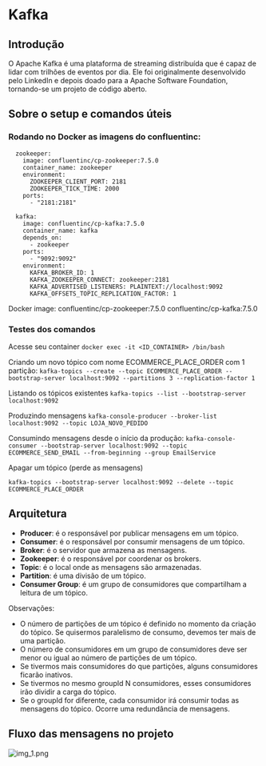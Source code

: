 
# Kafka

## Introdução
O Apache Kafka é uma plataforma de streaming distribuída que é capaz de lidar com trilhões de eventos por dia. Ele foi originalmente desenvolvido pelo LinkedIn e depois doado para a Apache Software Foundation, tornando-se um projeto de código aberto.

## Sobre o setup e comandos úteis

### Rodando no Docker as imagens do confluentinc:

```
  zookeeper:
    image: confluentinc/cp-zookeeper:7.5.0
    container_name: zookeeper
    environment:
      ZOOKEEPER_CLIENT_PORT: 2181
      ZOOKEEPER_TICK_TIME: 2000
    ports:
      - "2181:2181"

  kafka:
    image: confluentinc/cp-kafka:7.5.0
    container_name: kafka
    depends_on:
      - zookeeper
    ports:
      - "9092:9092"
    environment:
      KAFKA_BROKER_ID: 1
      KAFKA_ZOOKEEPER_CONNECT: zookeeper:2181
      KAFKA_ADVERTISED_LISTENERS: PLAINTEXT://localhost:9092
      KAFKA_OFFSETS_TOPIC_REPLICATION_FACTOR: 1
```

Docker image:
confluentinc/cp-zookeeper:7.5.0
confluentinc/cp-kafka:7.5.0

### Testes dos comandos
Acesse seu container
```docker exec -it <ID_CONTAINER> /bin/bash```

Criando um novo tópico com nome ECOMMERCE_PLACE_ORDER com 1 partição:
```kafka-topics --create --topic ECOMMERCE_PLACE_ORDER --bootstrap-server localhost:9092 --partitions 3 --replication-factor 1```

Listando os tópicos existentes
```kafka-topics --list --bootstrap-server localhost:9092```

Produzindo mensagens
```kafka-console-producer --broker-list localhost:9092 --topic LOJA_NOVO_PEDIDO```

Consumindo mensagens desde o início da produção:
```kafka-console-consumer --bootstrap-server localhost:9092 --topic ECOMMERCE_SEND_EMAIL --from-beginning --group EmailService```

Apagar um tópico (perde as mensagens)

```kafka-topics --bootstrap-server localhost:9092 --delete --topic ECOMMERCE_PLACE_ORDER```

## Arquitetura
- **Producer**: é o responsável por publicar mensagens em um tópico.
- **Consumer**: é o responsável por consumir mensagens de um tópico.
- **Broker**: é o servidor que armazena as mensagens.
- **Zookeeper**: é o responsável por coordenar os brokers.
- **Topic**: é o local onde as mensagens são armazenadas.
- **Partition**: é uma divisão de um tópico.
- **Consumer Group**: é um grupo de consumidores que compartilham a leitura de um tópico.

Observações: 
- O número de partições de um tópico é definido no momento da criação do tópico. Se quisermos paralelismo de consumo, devemos ter mais de uma partição.
- O número de consumidores em um grupo de consumidores deve ser menor ou igual ao número de partições de um tópico.
- Se tivermos mais consumidores do que partições, alguns consumidores ficarão inativos.
- Se tivermos no mesmo groupId N consumidores, esses consumidores irão dividir a carga do tópico.
- Se o groupId for diferente, cada consumidor irá consumir todas as mensagens do tópico. Ocorre uma redundância de mensagens.


## Fluxo das mensagens no projeto



![img_1.png](img_1.png)